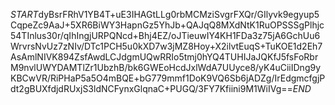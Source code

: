 $START$dyBsrFRhV1YB4T+uE3IHAGtLLg0rbMCMziSvgrFXQr/GIlyvk9egyup5CqpeZc9AaJ+5XR6BiWY3HapnGz5YhJb+QAJqQ8MXdNtK1RuOPSSSgPlhjc54TInlus30r/qIhIngjURPQNcd+Bhj4EZ/oJTieuwIY4KH1FDa3z75jA6GchUu6WrvrsNvUz7zNIv/DTc1PCH5u0kXD7w3jMZ8Hoy+X2ilvtEuqS+TuKOE1d2Eh7AsAmlNIVK894ZsfAwdLCJdgmUQwRRIo5tmj0hYQ4TUHIJaJQKfJ5fsFoRbrM9nvlUWYDAMTlZr1UbzhB/bk6GWEoHcdJxlWdA7UUyce8/yK4uCiiIDng9yKBCwVR/RiPHaP5a5O4mBQE+bG779mmf1DoK9VQ6Sb6jADZg/IrEdgmcfgjPdt2gBUXfdjdRUxjS3ldNCFynxGlqnaC+PUGQ/3FY7Kfiini9M1WiIVg==$END$